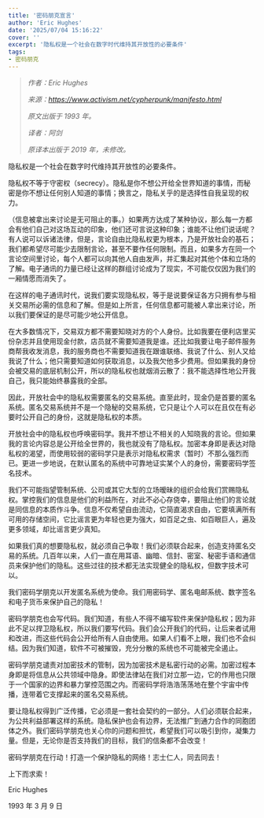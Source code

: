```yaml
---
title: '密码朋克宣言'
author: 'Eric Hughes'
date: '2025/07/04 15:16:22'
cover: ''
excerpt: '隐私权是一个社会在数字时代维持其开放性的必要条件'
tags:
- 密码朋克
---
```



> *作者：Eric Hughes*
>
> *来源：<https://www.activism.net/cypherpunk/manifesto.html>*
>
> *原文出版于 1993 年。*
>
> *译者：阿剑*
>
> *原译本出版于 2019 年，未修改。*



隐私权是一个社会在数字时代维持其开放性的必要条件。

隐私权不等于守密权（secrecy）。隐私是你不想公开给全世界知道的事情，而秘密是你不想让任何别人知道的事情；换言之，隐私关乎的是选择性自我呈现的权力。

（信息被拿出来讨论是无可阻止的事。）如果两方达成了某种协议，那么每一方都会有他们自己对这场互动的印象，他们还可言说这种印象；谁能不让他们说话呢？有人说可以诉诸法律，但是，言论自由比隐私权更为根本，乃是开放社会的基石；我们都希望尽可能少去限制言论，甚至不要作任何限制。而且，如果多方在同一个言论空间里讨论，每个人都可以向其他人自由发声，并汇集起对其他个体和立场的了解。电子通讯的力量已经让这样的群组讨论成为了现实，不可能仅仅因为我们的一厢情愿而消失了。

在这样的电子通讯时代，说我们要实现隐私权，等于是说要保证各方只拥有参与相关交易所必需的信息和了解。但是如上所言，任何信息都可能被人拿出来讨论，所以我们要保证的是尽可能少地公开信息。

在大多数情况下，交易双方都不需要知晓对方的个人身份。比如我要在便利店里买份杂志并且使用现金付款，店员就不需要知道我是谁。还比如我要让电子邮件服务商帮我收发消息，我的服务商也不需要知道我在跟谁联络、我说了什么、别人又给我说了什么；他只需要知道如何获取消息，以及我欠他多少费用。但如果我的身份会被交易的底层机制公开，所以的隐私权也就烟消云散了：我不能选择性地公开我自己，我只能始终暴露我的全部。

因此，开放社会中的隐私权需要匿名的交易系统。直至此时，现金仍是首要的匿名系统。匿名交易系统并不是一个隐秘的交易系统，它只是让个人可以在且仅在有必要时公开自己的身份，这就是隐私权的本质。

开放社会中的隐私权也呼唤密码学。我并不想让不相关的人知晓我的言论。但如果我的言论内容总是公开给全世界的，我也就没有了隐私权。加密本身即是表达对隐私权的渴望，而使用较弱的密码学只是表示对隐私权需求（暂时）不那么强烈而已。更进一步地说，在默认匿名的系统中可靠地证实某个人的身份，需要密码学签名技术。

我们不可能指望管制系统、公司或其它大型的立场暧昧的组织会给我们赏赐隐私权。掌控我们的信息是他们的利益所在，对此不必心存侥幸，要阻止他们的言论就是同信息的本质作斗争。信息不仅希望自由流动，它简直渴求自由，它要填满所有可用的存储空间，它比谣言更为年轻也更为强大，如百足之虫、如百眼巨人，遍及更多领域，却比谣言更少真知。

如果我们真的想要隐私权，就必须自己争取！我们必须联合起来，创造支持匿名交易的系统。几百年以来，人们一直在用耳语、幽暗、信封、密室、秘密手语和通信员来保护他们的隐私。这些过往的技术都无法实现健全的隐私权，但数字技术可以。

我们密码学朋克以开发匿名系统为使命。我们用密码学、匿名电邮系统、数字签名和电子货币来保护自己的隐私！

密码学朋克也会写代码。我们知道，有些人不得不编写软件来保护隐私权；因为非此不足以捍卫隐私权，所以我们要写代码。我们会公开我们的代码，让后来者试用和改进，而这些代码会公开给所有人自由使用。如果人们看不上眼，我们也不会纠结。因为我们知道，软件不可被摧毁，充分分散的系统也不可能被完全遏止。

密码学朋克谴责对加密技术的管制，因为加密技术是私密行动的必需。加密过程本身即是将信息从公共领域中隐身。即使法律站在我们对立那一边，它的作用也只限于一个国家的边界和暴力掌控范围之内。而密码学将浩浩荡荡地在整个宇宙中传播，连带着它支撑起来的匿名交易系统。

要让隐私权得到广泛传播，它必须是一套社会契约的一部分。人们必须联合起来，为公共利益部署这样的系统。隐私保护也会有边界，无法推广到通力合作的同胞团体之外。我们密码学朋克也关心你的问题和担忧，希望我们可以吸引到你，凝集力量。但是，无论你是否支持我们的目标，我们的信条都不会改变！

密码学朋克在行动！打造一个保护隐私的网络！志士仁人，同去同去！

上下而求索！

Eric Hughes

1993 年 3 月 9 日